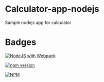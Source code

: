 # Calculator-app-nodejs
Sample nodejs app for calculator

# Badges

[![NodeJS with Webpack](https://github.com/nathmahale/calculator-app-nodejs/actions/workflows/webpack.yml/badge.svg?branch=dev)](https://github.com/nathmahale/calculator-app-nodejs/actions/workflows/webpack.yml)

[![npm version](https://badge.fury.io/js/mathemat-lab.svg)](https://badge.fury.io/js/mathemat-lab)

[![NPM](https://nodei.co/npm/express.png)](https://nodei.co/npm/mathemat-lab/)